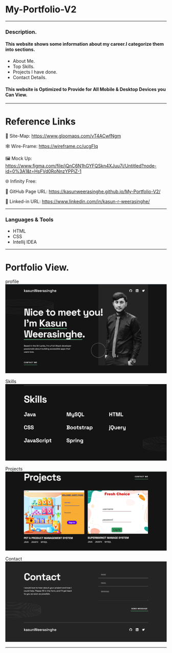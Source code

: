 # My-Portfolio-V2

---

### Description.


#### This website shows some information about my career.I categorize them into sections.
* About Me.
* Top Skills.
* Projects I have done.
* Contact Details.

#### This website is Optimized to Provide for All Mobile & Desktop Devices you Can View.

---

# Reference Links

📍 Site-Map: https://www.gloomaps.com/vT4ACwfNgm

🕸️ Wire-Frame: https://wireframe.cc/ucgFIq

️️🖼️ Mock Up: https://www.figma.com/file/jQnC6N1hGYFQSkn4XJuu7i/Untitled?node-id=0%3A1&t=HsFVd0RoNnzYPPiZ-1

🌐 Infinity Free: 

📃 GitHub Page URL: https://kasunweerasinghe.github.io/My-Portfolio-V2/

🔗 Linked-in URL: https://www.linkedin.com/in/kasun-r-weerasinghe/

---

### Languages & Tools

* HTML
* CSS
* Intellij IDEA

---

# Portfolio View.

profile
![About!](assets/img/portfolio-ss/About.png)

Skills
![Skills!](assets/img/portfolio-ss/Skills.png)

Projects
![Projects!](assets/img/portfolio-ss/Project.png)

Contact
![Contact!](assets/img/portfolio-ss/Contact.png)


---
